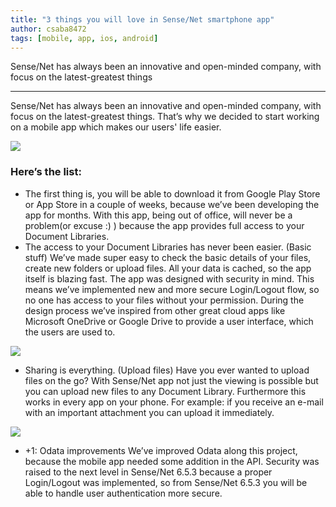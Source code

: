 ```yaml
---
title: "3 things you will love in Sense/Net smartphone app"
author: csaba8472
tags: [mobile, app, ios, android] 
---
```


Sense/Net has always been an innovative and open-minded company, with focus on the latest-greatest things

---

Sense/Net has always been an innovative and open-minded company, with focus on the latest-greatest things. That’s why we decided to start working on a mobile app which makes our users' life easier.

 ![](http://download.sensenet.com/BlogPostImages/mobileapp1/Screenshot_2016-02-17-16-44-20.png)

### Here’s the list:

-   The first thing is, you will be able to download it from Google Play Store or App Store in a couple of weeks, because we’ve been developing the app for months. With this app, being out of office, will never be a problem(or excuse :) ) because the app provides full access to your Document Libraries.
-   The access to your Document Libraries has never been easier. (Basic stuff)
We’ve made super easy to check the basic details of your files, create new folders or upload files. All your data is cached, so the app itself is blazing fast. The app was designed with security in mind. This means we’ve implemented new and more secure Login/Logout flow, so no one has access to your files without your permission. During the design process we’ve inspired from other great cloud apps like Microsoft OneDrive or Google Drive to provide a user interface, which the users are used to.



![](http://download.sensenet.com/BlogPostImages/mobileapp1/Screenshot_2016-02-17-16-43-30.png)

-   Sharing is everything. (Upload files)
Have you ever wanted to upload files on the go? With Sense/Net app not just the viewing is possible but you can upload new files to any Document Library. Furthermore this works in every app on your phone. For example: if you receive an e-mail with an important attachment you can upload it immediately.

![](http://download.sensenet.com/BlogPostImages/mobileapp1/Screenshot_2016-02-17-16-44-52.png)

-   +1: Odata improvements
We’ve improved Odata along this project, because the mobile app needed some addition in the API. Security was raised to the next level in Sense/Net 6.5.3 because a proper Login/Logout was implemented, so from Sense/Net 6.5.3 you will be able to handle user authentication more secure.

